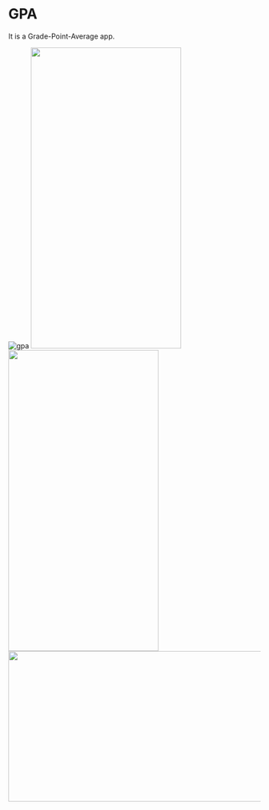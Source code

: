 # GPA

It is a Grade-Point-Average app.

![gpa](https://user-images.githubusercontent.com/50717631/153751410-77bf0aef-ee32-416d-a4b1-fa6e4b577300.gif)
<img src="https://user-images.githubusercontent.com/50717631/153751405-bf945805-98b5-4e33-a462-916621e372a3.png" width="300" height="600"> <img src="https://user-images.githubusercontent.com/50717631/153751406-b92f4428-3c99-48ee-8e36-b6379c9a6dc6.png" width="300" height="600"> <img src="https://user-images.githubusercontent.com/50717631/153751419-d749e81a-bff4-4373-8588-f504eff1a16e.png" width="600" height="300">
